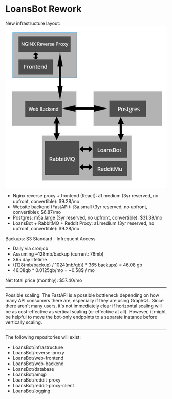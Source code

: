 # LoansBot Rework

New infrastructure layout: ![Picture for Infra](infra.png)

- Nginx reverse proxy + frontend (React): a1.medium (3yr reserved, no upfront, convertible): $9.28/mo
- Website backend (FastAPI): t3a.small (3yr reserved, no upfront, convertible): $6.87/mo
- Postgres: m5a.large (3yr reserved, no upfront, convertible): $31.39/mo
- LoansBot + RabbitMQ + Reddit Proxy: a1.medium (3yr reserved, no upfront, convertible): $9.28/mo

Backups: S3 Standard - Infrequent Access

- Daily via cronjob
- Assuming ~128mb/backup (current: 76mb)
- 365 day lifetime
- ((128(mb/backup) / 1024(mb/gb)) * 365 backups) = 46.08 gb
- 46.08gb * 0.0125gb/mo = ~0.58$ / mo

Net total price (monthly): $57.40/mo

---

Possible scaling: The FastAPI is a possible bottleneck depending on how many
API consumers there are, especially if they are using GraphQL. Since there
aren't many users, it's not immediately clear if horizontal scaling will be
as cost-effective as vertical scaling (or effective at all). However, it might
be helpful to move the bot-only endpoints to a separate instance before
vertically scaling.

---

The following repositories will exist:

- LoansBot/infrastructure
- LoansBot/reverse-proxy
- LoansBot/web-frontend
- LoansBot/web-backend
- LoansBot/database
- LoansBot/amqp
- LoansBot/reddit-proxy
- LoansBot/reddit-proxy-client
- LoansBot/logging
